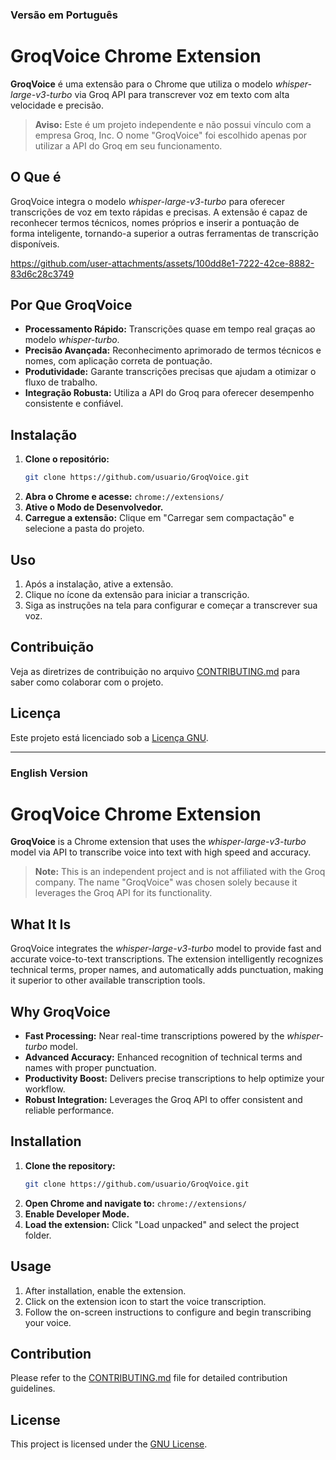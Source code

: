 ### Versão em Português

# GroqVoice Chrome Extension

**GroqVoice** é uma extensão para o Chrome que utiliza o modelo _whisper-large-v3-turbo_ via Groq API para transcrever voz em texto com alta velocidade e precisão.

> **Aviso:** Este é um projeto independente e não possui vínculo com a empresa Groq, Inc. O nome "GroqVoice" foi escolhido apenas por utilizar a API do Groq em seu funcionamento.

## O Que é

GroqVoice integra o modelo _whisper-large-v3-turbo_ para oferecer transcrições de voz em texto rápidas e precisas. A extensão é capaz de reconhecer termos técnicos, nomes próprios e inserir a pontuação de forma inteligente, tornando-a superior a outras ferramentas de transcrição disponíveis.

https://github.com/user-attachments/assets/100dd8e1-7222-42ce-8882-83d6c28c3749


## Por Que GroqVoice

- **Processamento Rápido:** Transcrições quase em tempo real graças ao modelo _whisper-turbo_.
- **Precisão Avançada:** Reconhecimento aprimorado de termos técnicos e nomes, com aplicação correta de pontuação.
- **Produtividade:** Garante transcrições precisas que ajudam a otimizar o fluxo de trabalho.
- **Integração Robusta:** Utiliza a API do Groq para oferecer desempenho consistente e confiável.

## Instalação

1. **Clone o repositório:**
   ```bash
   git clone https://github.com/usuario/GroqVoice.git
   ```
2. **Abra o Chrome e acesse:** `chrome://extensions/`
3. **Ative o Modo de Desenvolvedor.**
4. **Carregue a extensão:** Clique em "Carregar sem compactação" e selecione a pasta do projeto.

## Uso

1. Após a instalação, ative a extensão.
2. Clique no ícone da extensão para iniciar a transcrição.
3. Siga as instruções na tela para configurar e começar a transcrever sua voz.

## Contribuição

Veja as diretrizes de contribuição no arquivo [CONTRIBUTING.md](./CONTRIBUTING.md) para saber como colaborar com o projeto.

## Licença

Este projeto está licenciado sob a [Licença GNU](./LICENSE).

---

### English Version

# GroqVoice Chrome Extension

**GroqVoice** is a Chrome extension that uses the _whisper-large-v3-turbo_ model via API to transcribe voice into text with high speed and accuracy.

> **Note:** This is an independent project and is not affiliated with the Groq company. The name "GroqVoice" was chosen solely because it leverages the Groq API for its functionality.

## What It Is

GroqVoice integrates the _whisper-large-v3-turbo_ model to provide fast and accurate voice-to-text transcriptions. The extension intelligently recognizes technical terms, proper names, and automatically adds punctuation, making it superior to other available transcription tools.

## Why GroqVoice

- **Fast Processing:** Near real-time transcriptions powered by the _whisper-turbo_ model.
- **Advanced Accuracy:** Enhanced recognition of technical terms and names with proper punctuation.
- **Productivity Boost:** Delivers precise transcriptions to help optimize your workflow.
- **Robust Integration:** Leverages the Groq API to offer consistent and reliable performance.

## Installation

1. **Clone the repository:**
   ```bash
   git clone https://github.com/usuario/GroqVoice.git
   ```
2. **Open Chrome and navigate to:** `chrome://extensions/`
3. **Enable Developer Mode.**
4. **Load the extension:** Click "Load unpacked" and select the project folder.

## Usage

1. After installation, enable the extension.
2. Click on the extension icon to start the voice transcription.
3. Follow the on-screen instructions to configure and begin transcribing your voice.

## Contribution

Please refer to the [CONTRIBUTING.md](./CONTRIBUTING.md) file for detailed contribution guidelines.

## License

This project is licensed under the [GNU License](./LICENSE).
